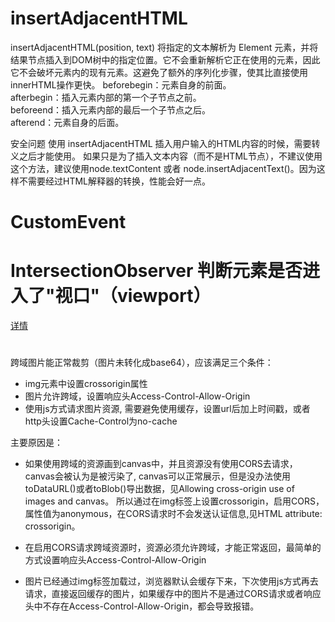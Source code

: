 # insertAdjacentHTML
insertAdjacentHTML(position, text) 将指定的文本解析为 Element 元素，并将结果节点插入到DOM树中的指定位置。它不会重新解析它正在使用的元素，因此它不会破坏元素内的现有元素。这避免了额外的序列化步骤，使其比直接使用innerHTML操作更快。
  beforebegin：元素自身的前面。  
  afterbegin：插入元素内部的第一个子节点之前。  
  beforeend：插入元素内部的最后一个子节点之后。  
  afterend：元素自身的后面。  

安全问题
使用 insertAdjacentHTML 插入用户输入的HTML内容的时候，需要转义之后才能使用。
如果只是为了插入文本内容（而不是HTML节点），不建议使用这个方法，建议使用node.textContent 或者 node.insertAdjacentText()。因为这样不需要经过HTML解释器的转换，性能会好一点。

# CustomEvent

# IntersectionObserver 判断元素是否进入了"视口"（viewport）
[详情](http://www.ruanyifeng.com/blog/2016/11/intersectionobserver_api.html)


# 
跨域图片能正常裁剪（图片未转化成base64），应该满足三个条件：

* img元素中设置crossorigin属性  
* 图片允许跨域，设置响应头Access-Control-Allow-Origin  
* 使用js方式请求图片资源, 需要避免使用缓存，设置url后加上时间戳，或者http头设置Cache-Control为no-cache

主要原因是：
* 如果使用跨域的资源画到canvas中，并且资源没有使用CORS去请求，canvas会被认为是被污染了, canvas可以正常展示，但是没办法使用toDataURL()或者toBlob()导出数据，见Allowing cross-origin use of images and canvas。 所以通过在img标签上设置crossorigin，启用CORS，属性值为anonymous，在CORS请求时不会发送认证信息,见HTML attribute: crossorigin。

* 在启用CORS请求跨域资源时，资源必须允许跨域，才能正常返回，最简单的方式设置响应头Access-Control-Allow-Origin

* 图片已经通过img标签加载过，浏览器默认会缓存下来，下次使用js方式再去请求，直接返回缓存的图片，如果缓存中的图片不是通过CORS请求或者响应头中不存在Access-Control-Allow-Origin，都会导致报错。